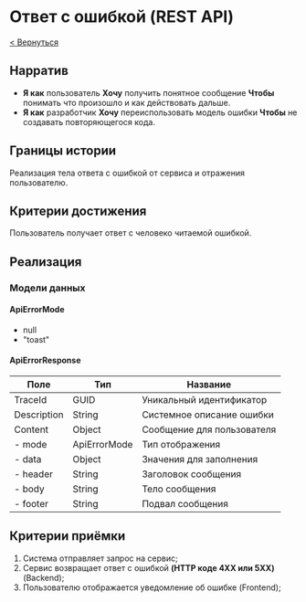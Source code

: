 # Ответ с ошибкой (REST API)

[< Вернуться](./README.md)

## Нарратив

- **Я как** пользователь **Хочу** получить понятное сообщение **Чтобы** понимать что произошло и как действовать дальше.
- **Я как** разработчик **Хочу** переиспользовать модель ошибки **Чтобы** не создавать повторяющегося кода.

## Границы истории

Реализация тела ответа с ошибкой от сервиса и отражения пользователю.

## Критерии достижения

Пользователь получает ответ с человеко читаемой ошибкой.

## Реализация

### Модели данных

#### ApiErrorMode

- null
- "toast"

#### ApiErrorResponse 

| Поле        | Тип           | Название                   |
| ----------- | ------------- | -------------------------- |
| TraceId     | GUID          | Уникальный идентификатор   |
| Description | String        | Системное описание ошибки  |
| Content     | Object        | Сообщение для пользователя |
| - mode      | ApiErrorMode  | Тип отображения            |
| - data      | Object        | Значения для заполнения    |
| - header    | String        | Заголовок сообщения        |
| - body      | String        | Тело сообщения             |
| - footer    | String        | Подвал сообщения           |

## Критерии приёмки

1. Система отправляет запрос на сервис;
2. Сервис возвращает ответ с ошибкой __(HTTP коде 4XX или 5XX)__ (Backend);
3. Пользователю отображается уведомление об ошибке (Frontend);